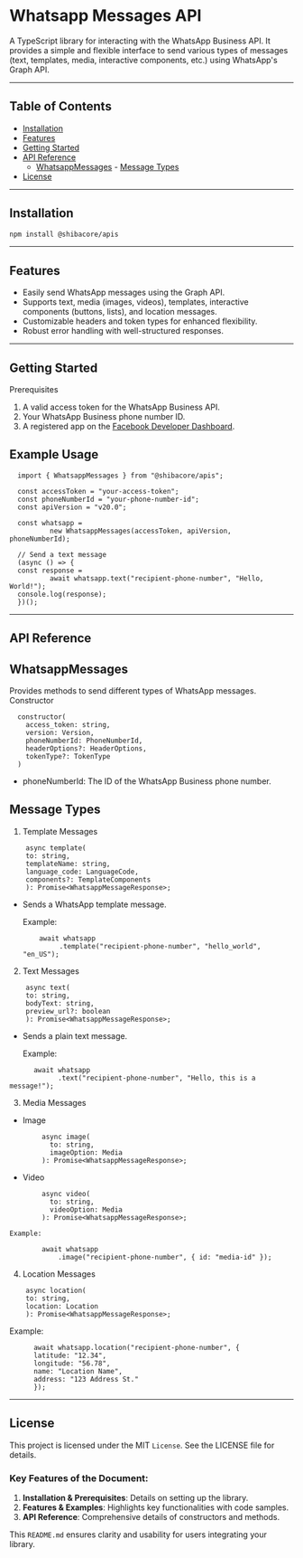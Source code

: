 # Whatsapp Messages API

A TypeScript library for interacting with the WhatsApp Business API. It provides a simple and flexible interface to send various types of messages (text, templates, media, interactive components, etc.) using WhatsApp's Graph API.

---

## Table of Contents

- [Installation](#installation)
- [Features](#features)
- [Getting Started](#getting-started)
- [API Reference](#api-reference)
  - [WhatsappMessages](#whatsappmessages) - [Message Types](#message-types)
  <!--- [Error Handling](#error-handling) --->
- [License](#license)

---

## Installation

```bash
npm install @shibacore/apis
```

---

## Features

- Easily send WhatsApp messages using the Graph API.
- Supports text, media (images, videos), templates, interactive components (buttons, lists), and location messages.
- Customizable headers and token types for enhanced flexibility.
- Robust error handling with well-structured responses.

---

## Getting Started

Prerequisites

1.  A valid access token for the WhatsApp Business API.
2.  Your WhatsApp Business phone number ID.
3.  A registered app on the <a href="https://developers.facebook.com/" target="_blank">Facebook Developer Dashboard</a>.

## Example Usage

```
  import { WhatsappMessages } from "@shibacore/apis";

  const accessToken = "your-access-token";
  const phoneNumberId = "your-phone-number-id";
  const apiVersion = "v20.0";

  const whatsapp =
          new WhatsappMessages(accessToken, apiVersion, phoneNumberId);

  // Send a text message
  (async () => {
  const response =
          await whatsapp.text("recipient-phone-number", "Hello, World!");
  console.log(response);
  })();
```

---

## API Reference

## WhatsappMessages

Provides methods to send different types of WhatsApp messages.
Constructor

```
  constructor(
    access_token: string,
    version: Version,
    phoneNumberId: PhoneNumberId,
    headerOptions?: HeaderOptions,
    tokenType?: TokenType
  )

```

- phoneNumberId: The ID of the WhatsApp Business phone number.

## Message Types

1. Template Messages

```
    async template(
    to: string,
    templateName: string,
    language_code: LanguageCode,
    components?: TemplateComponents
    ): Promise<WhatsappMessageResponse>;
```

- Sends a WhatsApp template message.

  Example:

  ```
      await whatsapp
           .template("recipient-phone-number", "hello_world", "en_US");
  ```

2. Text Messages

```
    async text(
    to: string,
    bodyText: string,
    preview_url?: boolean
    ): Promise<WhatsappMessageResponse>;
```

- Sends a plain text message.

  Example:

```
      await whatsapp
            .text("recipient-phone-number", "Hello, this is a message!");
```

3.  Media Messages

- Image

```
        async image(
          to: string,
          imageOption: Media
        ): Promise<WhatsappMessageResponse>;
```

- Video

```
        async video(
          to: string,
          videoOption: Media
        ): Promise<WhatsappMessageResponse>;
```

    Example:

```
        await whatsapp
            .image("recipient-phone-number", { id: "media-id" });
```

<!--
  4. Interactive Messages
    - Reply Buttons

      async interactiveListReply(
        to: string,
        component: InteractiveListComponent
      ): Promise<WhatsappMessageResponse>;

    - List Reply

      async interactiveListReply(
        to: string,
        component: InteractiveListComponent
      ): Promise<WhatsappMessageResponse>;

  Example:

    await whatsapp.interactiveReplyButtons("recipient-phone-number", {
      type: "button",
      buttons: [{ type: "reply", reply: { id: "1", title: "Option 1" } }]
    });
-->

4. Location Messages

```
    async location(
    to: string,
    location: Location
    ): Promise<WhatsappMessageResponse>;
```

Example:

```
      await whatsapp.location("recipient-phone-number", {
      latitude: "12.34",
      longitude: "56.78",
      name: "Location Name",
      address: "123 Address St."
      });
```

---

## License

This project is licensed under the MIT `License`. See the LICENSE file for details.

### Key Features of the Document:

1. **Installation & Prerequisites**: Details on setting up the library.
2. **Features & Examples**: Highlights key functionalities with code samples.
3. **API Reference**: Comprehensive details of constructors and methods.
<!--
4. **Error Handling**: Explanation of how errors are handled.
5. **Contributing & License**: Guidelines for contributing to the project.
   --->
   This `README.md` ensures clarity and usability for users integrating your library.
